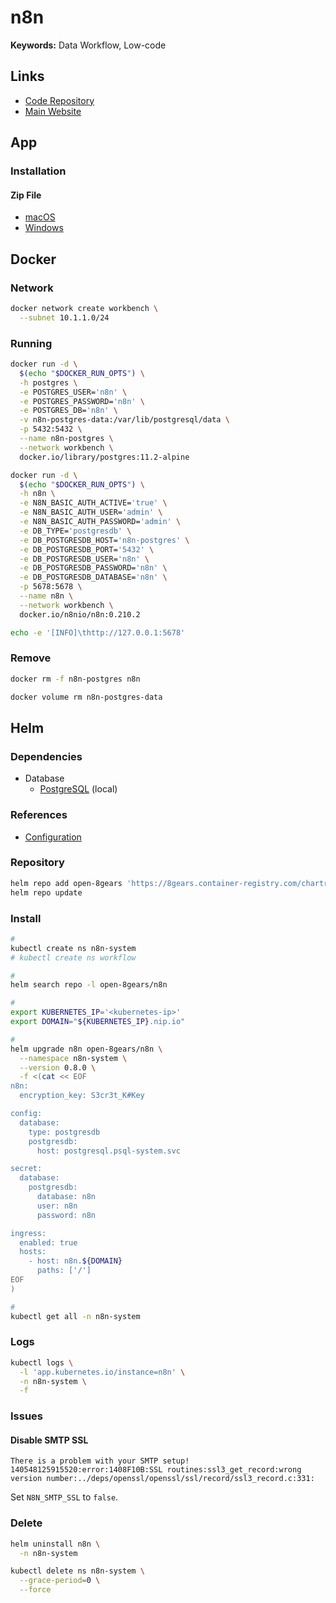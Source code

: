 # n8n

<!--
https://github.com/8gears/n8n-helm-chart
-->

**Keywords:** Data Workflow, Low-code

## Links

- [Code Repository](https://github.com/n8n-io/n8n)
- [Main Website](https://n8n.io)

## App

### Installation

#### Zip File

- [macOS](https://downloads.n8n.io/file/n8n-downloads/n8n-mac.zip)
- [Windows](https://downloads.n8n.io/file/n8n-downloads/n8n-win.zip)

## Docker

### Network

```sh
docker network create workbench \
  --subnet 10.1.1.0/24
```

### Running

```sh
docker run -d \
  $(echo "$DOCKER_RUN_OPTS") \
  -h postgres \
  -e POSTGRES_USER='n8n' \
  -e POSTGRES_PASSWORD='n8n' \
  -e POSTGRES_DB='n8n' \
  -v n8n-postgres-data:/var/lib/postgresql/data \
  -p 5432:5432 \
  --name n8n-postgres \
  --network workbench \
  docker.io/library/postgres:11.2-alpine

docker run -d \
  $(echo "$DOCKER_RUN_OPTS") \
  -h n8n \
  -e N8N_BASIC_AUTH_ACTIVE='true' \
  -e N8N_BASIC_AUTH_USER='admin' \
  -e N8N_BASIC_AUTH_PASSWORD='admin' \
  -e DB_TYPE='postgresdb' \
  -e DB_POSTGRESDB_HOST='n8n-postgres' \
  -e DB_POSTGRESDB_PORT='5432' \
  -e DB_POSTGRESDB_USER='n8n' \
  -e DB_POSTGRESDB_PASSWORD='n8n' \
  -e DB_POSTGRESDB_DATABASE='n8n' \
  -p 5678:5678 \
  --name n8n \
  --network workbench \
  docker.io/n8nio/n8n:0.210.2
```

```sh
echo -e '[INFO]\thttp://127.0.0.1:5678'
```

### Remove

```sh
docker rm -f n8n-postgres n8n

docker volume rm n8n-postgres-data
```

## Helm

### Dependencies

- Database
  - [PostgreSQL](/postgresql/server.md#helm) (local)

<!-- - Session
  - [Redis](/redis/cluster.md#helm) -->

### References

- [Configuration](https://github.com/8gears/n8n-helm-chart#configuration)

### Repository

```sh
helm repo add open-8gears 'https://8gears.container-registry.com/chartrepo/library'
helm repo update
```

### Install

```sh
#
kubectl create ns n8n-system
# kubectl create ns workflow

#
helm search repo -l open-8gears/n8n

#
export KUBERNETES_IP='<kubernetes-ip>'
export DOMAIN="${KUBERNETES_IP}.nip.io"

#
helm upgrade n8n open-8gears/n8n \
  --namespace n8n-system \
  --version 0.8.0 \
  -f <(cat << EOF
n8n:
  encryption_key: S3cr3t_K#Key

config:
  database:
    type: postgresdb
    postgresdb:
      host: postgresql.psql-system.svc

secret:
  database:
    postgresdb:
      database: n8n
      user: n8n
      password: n8n

ingress:
  enabled: true
  hosts:
    - host: n8n.${DOMAIN}
      paths: ['/']
EOF
)

#
kubectl get all -n n8n-system
```

<!--
NODE_ENV: production
GENERIC_TIMEZONE: America/Sao_Paulo

N8N_SMTP_HOST=smtp.gmail.com
N8N_SMTP_PORT=587
N8N_SMTP_SSL='false'
N8N_SMTP_USER=
N8N_SMTP_PASS=
N8N_SMTP_SENDER=no-reply@domain.tld

N8N_EDITOR_BASE_URL: https://n8n.domain.tld
-->

### Logs

```sh
kubectl logs \
  -l 'app.kubernetes.io/instance=n8n' \
  -n n8n-system \
  -f
```

### Issues

#### Disable SMTP SSL

```log
There is a problem with your SMTP setup! 140548125915520:error:1408F10B:SSL routines:ssl3_get_record:wrong version number:../deps/openssl/openssl/ssl/record/ssl3_record.c:331:
```

<!--
https://github.com/n8n-io/n8n/issues/3297
-->

Set `N8N_SMTP_SSL` to `false`.

### Delete

```sh
helm uninstall n8n \
  -n n8n-system

kubectl delete ns n8n-system \
  --grace-period=0 \
  --force
```
